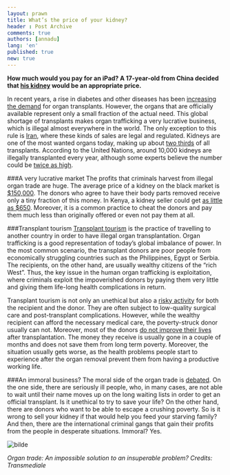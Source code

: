 ```yaml
---
layout: prawn
title: What’s the price of your kidney?
header : Post Archive
comments: true
authors: [annadu]
lang: 'en'
published: true
new: true
---
```


**How much would you pay for an iPad? A 17-year-old from China decided that [his kidney](http://www.dailymail.co.uk/news/article-2126172/Chinese-boy-sells-kidney-buy-iPad-iPhone.html) would be an appropriate price.**


In recent years, a rise in diabetes and other diseases has been [increasing the demand](http://www.telegraph.co.uk/health/healthnews/9294082/Illegal-organ-trade-on-the-rise-say-world-health-experts.html) for organ transplants. However, the organs that are officially available represent only a small fraction of the actual need. This global shortage of transplants makes organ trafficking a very lucrative business, which is illegal almost everywhere in the world. The only exception to this rule is [Iran](http://www.ncbi.nlm.nih.gov/pmc/articles/PMC1819484/), where these kinds of sales are legal and regulated.
Kidneys are one of the most wanted organs today, making up about [two thirds](http://www.wsws.org/en/articles/2012/07/orga-j14.html) of all transplants. According to the United Nations, around 10,000 kidneys are illegally transplanted every year, although some experts believe the number could be [twice as high](http://www.spiegel.de/international/world/the-illegal-trade-in-organ-is-fueled-by-desperation-and-growing-a-847473.html). 


###A very lucrative market
The profits that criminals harvest from illegal organ trade are huge. The average price of a kidney on the black market is 
[$150,000](http://www.havocscope.com/black-market-prices/organs-kidneys/). The donors who agree to have their body parts removed receive only a tiny fraction of this money. In Kenya, a kidney seller could get [as little as $650](http://www.havocscope.com/black-market-prices/organs-kidneys/). Moreover, it is a common practice to cheat the donors and pay them much less than originally offered or even not pay them at all.


###Transplant tourism
[Transplant tourism](http://www.naturalnews.com/032462_transplant_tourism_organ_harvesting.html) is the practice of travelling to another country in order to have illegal organ transplantation. Organ trafficking is a good representation of today’s global imbalance of power. In the most common scenario, the transplant donors are poor people from economically struggling countries such as the Philippines, Egypt or Serbia. The recipients, on the other hand, are usually wealthy citizens of the “rich West”. Thus, the key issue in the human organ trafficking is exploitation, where criminals exploit the impoverished donors by paying them very little and giving them life-long health complications in return.  


Transplant tourism is not only an unethical but also a [risky activity](http://www.theglobeandmail.com/life/the-perils-of-transplant-tourism/article1146034/) for both the recipient and the donor. They are often subject to low-quality surgical care and post-transplant complications. However, while the wealthy recipient can afford the necessary medical care, the poverty-struck donor usually can not. Moreover, most of the donors [do not improve their lives](http://www.theglobeandmail.com/life/the-perils-of-transplant-tourism/article1146034/) after transplantation. The money they receive is usually gone in a couple of months and does not save them from long term poverty. Moreover, the situation usually gets worse, as the health problems people start to experience after the organ removal prevent them from having a productive working life.


###An immoral business?
The moral side of the organ trade is [debated](http://www.debate.org/opinions/should-the-sale-of-human-organs-be-legal). On the one side, there are seriously ill people, who, in many cases, are not able to wait until their name moves up on the long waiting lists in order to get an official transplant. Is it unethical to try to save your life? On the other hand, there are donors who want to be able to escape a crushing poverty. So is it wrong to sell your kidney if that would help you feed your starving family? And then, there are the international criminal gangs that gain their profits from the people in desperate situations. Immoral? Yes.




![bilde](http://i.imgur.com/f8MzzEu.jpg)



*Organ trade: An impossible solution to an insuperable problem?
Credits: Transmediale*
















